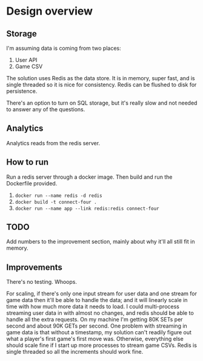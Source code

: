 # Design overview

## Storage

I'm assuming data is coming from two places:

1. User API
1. Game CSV

The solution uses Redis as the data store. It is in memory, super fast,
and is single threaded so it is nice for consistency. Redis can be flushed to
disk for persistence.

There's an option to turn on SQL storage, but it's really slow and not needed
to answer any of the questions.


## Analytics

Analytics reads from the redis server.


## How to run

Run a redis server through a docker image. Then build and run the Dockerfile
provided.

1. `docker run --name redis -d redis`
2. `docker build -t connect-four .`
3. `docker run --name app --link redis:redis connect-four`


## TODO

Add numbers to the improvement section, mainly about why it'll all still fit in
memory.


## Improvements

There's no testing. Whoops.

For scaling, if there's only one input stream for user data and
one stream for game data then it'll be able to handle the data; and it will
linearly scale in time with how much more data it needs to load. I could
multi-process streaming user data in with almost no changes, and redis should
be able to handle all the extra requests. On my machine I'm getting 80K SETs
per second and about 90K GETs per second. One problem with streaming in game
data is that without a timestamp, my solution can't readily figure out what a
player's first game's first move was. Otherwise, everything else should scale
fine if I start up more processes to stream game CSVs. Redis is single threaded
so all the increments should work fine.
